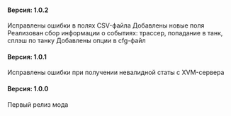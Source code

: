 ﻿#### Версия: 1.0.2
Исправлены ошибки в полях CSV-файла
Добавлены новые поля
Реализован сбор информации о событиях: трассер, попадание в танк, сплэш по танку
Добавлены опции в cfg-файл

#### Версия: 1.0.1
Исправлены ошибки при получении невалидной статы с XVM-сервера

#### Версия: 1.0.0
Первый релиз мода